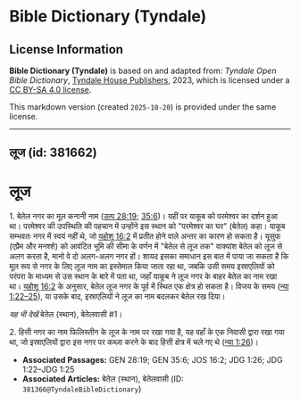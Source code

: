 # Bible Dictionary (Tyndale)

## License Information

**Bible Dictionary (Tyndale)** is based on and adapted from: _Tyndale Open Bible Dictionary_, [Tyndale House Publishers](https://tyndaleopenresources.com/), 2023, which is licensed under a [CC BY-SA 4.0 license](https://creativecommons.org/licenses/by-sa/4.0/legalcode.en).

This markdown version (created `2025-10-20`) is provided under the same license.



--------------------------------

## लूज (id: 381662)

लूज
===

1\. बेतेल नगर का मूल कनानी नाम ([उत्प 28:19](https://ref.ly/Gen28:19); [35:6](https://ref.ly/Gen35:6))। यहीं पर याकूब को परमेश्वर का दर्शन हुआ था। परमेश्वर की उपस्थिति की पहचान में उन्होंने इस स्थान को "परमेश्वर का घर" (बेतेल) कहा। याकूब सम्भवतः नगर में स्वयं नहीं थे, जो [यहोशू 16:2](https://ref.ly/Josh16:2) में प्रतीत होने वाले अन्तर का कारण हो सकता है। यूसुफ (एप्रैम और मनश्शे) को आवंटित भूमि की सीमा के वर्णन में "बेतेल से लूज तक" वाक्यांश बेतेल को लूज से अलग करता है, मानो वे दो अलग\-अलग नगर हों। शायद इसका समाधान इस बात में पाया जा सकता है कि मूल रूप से नगर के लिए लूज नाम का इस्तेमाल किया जाता रहा था, जबकि उसी समय इस्राएलियों को परंपरा के माध्यम से उस स्थान के बारे में पता था, जहाँ याकूब ने लूज नगर के बाहर बेतेल का नाम रखा था। [यहोशू 16:2](https://ref.ly/Josh16:2) के अनुसार, बेतेल लूज नगर के पूर्व में स्थित एक क्षेत्र हो सकता है। विजय के समय ([न्या 1:22–25](https://ref.ly/Judg1:22-Judg1:25)), या उसके बाद, इस्राएलियों ने लूज का नाम बदलकर बेतेल रख दिया।

*यह भी देखें* बेतेल (स्थान), बेतेलवासी \#1।

2\. हित्ती नगर का नाम फिलिस्तीन के लूज के नाम पर रखा गया है, यह वहाँ के एक निवासी द्वारा रखा गया था, जो इस्राएलियों द्वारा इस नगर पर कब्ज़ा करने के बाद हित्ती क्षेत्र में चले गए थे ([न्या 1:26](https://ref.ly/Judg1:26))।

* **Associated Passages:** GEN 28:19; GEN 35:6; JOS 16:2; JDG 1:26; JDG 1:22–JDG 1:25
* **Associated Articles:** बेतेल (स्थान), बेतेलवासी (ID: `381366@TyndaleBibleDictionary`)


